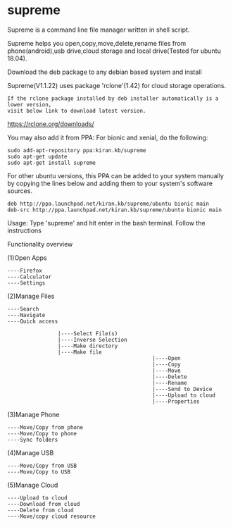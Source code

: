 # supreme
Supreme is a command line file manager written in shell script.

Supreme helps you open,copy,move,delete,rename files from phone(android),usb drive,cloud storage and local drive(Tested for ubuntu 18.04).

Download the deb package to any debian based system and install

Supreme(V1.1.22) uses package 'rclone'(1.42) for cloud storage operations.

    If the rclone package installed by deb installer automatically is a lower version, 
    visit below link to download latest version.
  https://rclone.org/downloads/ 

You may also add it from PPA:
For bionic and xenial, do the following:

    sudo add-apt-repository ppa:kiran.kb/supreme
    sudo apt-get update
    sudo apt-get install supreme
    
For other ubuntu versions, this PPA can be added to your system manually by copying the lines below and adding them to your system's software sources.

    deb http://ppa.launchpad.net/kiran.kb/supreme/ubuntu bionic main 
    deb-src http://ppa.launchpad.net/kiran.kb/supreme/ubuntu bionic main

Usage: Type 'supreme' and hit enter in the bash terminal. Follow the instructions

Functionality overview

(1)Open Apps  


    ----Firefox                                  
    ----Calculator          
    ----Settings               
    
(2)Manage Files   


    ----Search                        
    ----Navigate                
    ----Quick access         
    
                    |----Select File(s)
                    |----Inverse Selection
                    |----Make directory
                    |----Make file
                                                  |----Open
                                                  |----Copy
                                                  |----Move
                                                  |----Delete
                                                  |----Rename
                                                  |----Send to Device
                                                  |----Upload to cloud
                                                  |----Properties

(3)Manage Phone    


    ----Move/Copy from phone          
    ----Move/Copy to phone            
    ----Sync folders                          
    
(4)Manage USB 


    ----Move/Copy from USB        
    ----Move/Copy to USB  
  
 (5)Manage Cloud
 
    ----Upload to cloud
    ----Download from cloud
    ----Delete from cloud
    ----Move/copy cloud resource
    
